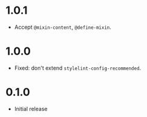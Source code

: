 # 1.0.1

-   Accept `@mixin-content`, `@define-mixin`.

# 1.0.0

-   Fixed: don't extend `stylelint-config-recommended`.

# 0.1.0

-   Initial release
